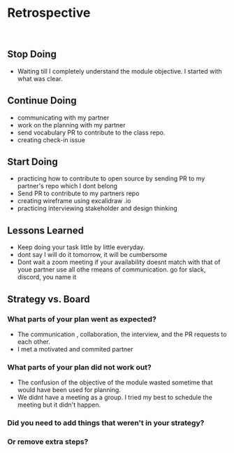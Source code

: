 # Retrospective

​

## Stop Doing

- Waiting till I completely understand the module objective. I started with what was clear.

## Continue Doing

- communicating with my partner
- work on the planning with my partner
- send vocabulary PR to contribute to the class repo.
- creating check-in issue

## Start Doing

- practicing how to contribute to open source by sending PR to my partner's repo which I dont belong
- Send PR to contribute to my partners repo
- creating wireframe using excalidraw .io
- practicing interviewing stakeholder and design thinking

## Lessons Learned

- Keep doing your task little by little everyday.
- dont say I will do it tomorrow, it will be cumbersome 
- Dont wait a zoom meeting if your availability doesnt match with that of youe partner
  use all othe rmeans of communication. go for slack, discord, you name it

## Strategy vs. Board

### What parts of your plan went as expected?

- The communication , collaboration, the interview, and the PR requests to each other. 
- I met a motivated and commited partner

### What parts of your plan did not work out?

- The confusion of the objective of the module wasted sometime that would have been used for planning.
-  We didnt have a meeting as a group. I tried my best to schedule the meeting but it didn't happen. 

### Did you need to add things that weren't in your strategy?

### Or remove extra steps?


